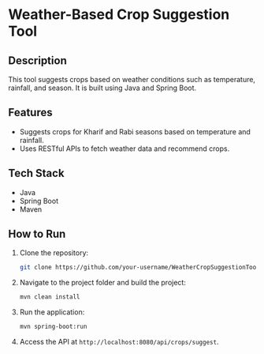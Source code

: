 # Weather-Based Crop Suggestion Tool

## Description
This tool suggests crops based on weather conditions such as temperature, rainfall, and season. It is built using Java and Spring Boot.

## Features
- Suggests crops for Kharif and Rabi seasons based on temperature and rainfall.
- Uses RESTful APIs to fetch weather data and recommend crops.

## Tech Stack
- Java
- Spring Boot
- Maven

## How to Run
1. Clone the repository:
   ```bash
   git clone https://github.com/your-username/WeatherCropSuggestionTool.git
   ```
2. Navigate to the project folder and build the project:
   ```bash
   mvn clean install
   ```
3. Run the application:
   ```bash
   mvn spring-boot:run
   ```
4. Access the API at `http://localhost:8080/api/crops/suggest`.